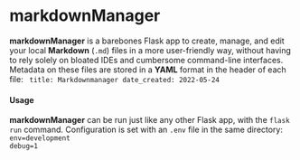 # markdownManager

**markdownManager** is a barebones Flask app to create, manage, and edit your local **Markdown** (`.md`) files in a more user-friendly way, without having to rely solely on bloated IDEs and cumbersome command-line interfaces. Metadata on these files are stored in a **YAML** format in the header of each file:
<code>
title: Markdownmanager
date_created: 2022-05-24
</code>

#### Usage

**markdownManager** can be run just like any other Flask app, with the `flask run` command. Configuration is set with an `.env` file in the same directory:
<code>
env=development
debug=1
</code>
